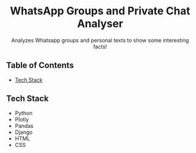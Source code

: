 <h1 align="center">WhatsApp Groups and Private Chat Analyser</h1>
<p align="center">
  Analyzes Whatsapp groups and personal texts to show some interesting facts!
</p>

<!-- TABLE OF CONTENTS -->
## Table of Contents
* [Tech Stack](#tech-stack)


## Tech Stack
- Python
- Plotly
- Pandas
- Django
- HTML
- CSS
